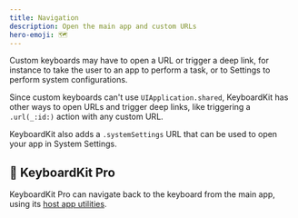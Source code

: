 ```yaml
---
title: Navigation
description: Open the main app and custom URLs
hero-emoji: 🗺️
---
```


Custom keyboards may have to open a URL or trigger a deep link, for instance to take the user to an app to perform a task, or to Settings to perform system configurations.

Since custom keyboards can't use `UIApplication.shared`, KeyboardKit has other ways to open URLs and trigger deep links, like triggering a ``.url(_:id:)`` action with any custom URL.

KeyboardKit also adds a ``.systemSettings`` URL that can be used to open your app in System Settings.


## 👑 KeyboardKit Pro

KeyboardKit Pro can navigate back to the keyboard from the main app, using its [host app utilities](/features/host).